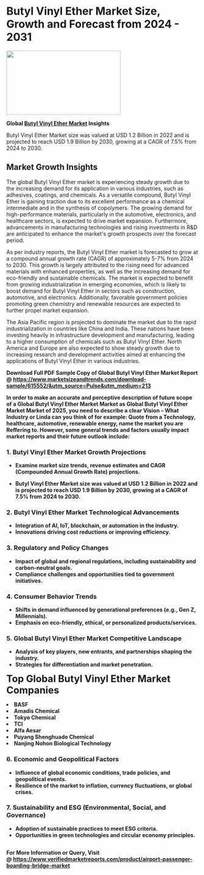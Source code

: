 <H1>Butyl Vinyl Ether Market Size, Growth and Forecast from 2024 - 2031</H1><img class="aligncenter size-medium wp-image-584254" src="https://thirdeyenews.in/wp-content/uploads/2024/09/Global-Market-Research-300x168.jpeg" alt="" width="300" height="168" /><p><strong>Global&nbsp;<a href="https://www.marketsizeandtrends.com/download-sample/615552/&amp;utm_source=Pulse&amp;utm_medium=213">Butyl Vinyl Ether Market</a> Insights</strong></p><p>Butyl Vinyl Ether Market size was valued at USD 1.2 Billion in 2022 and is projected to reach USD 1.9 Billion by 2030, growing at a CAGR of 7.5% from 2024 to 2030.</p><p><h2>Market Growth Insights</h2> <p>The global Butyl Vinyl Ether market is experiencing steady growth due to the increasing demand for its application in various industries, such as adhesives, coatings, and chemicals. As a versatile compound, Butyl Vinyl Ether is gaining traction due to its excellent performance as a chemical intermediate and in the synthesis of copolymers. The growing demand for high-performance materials, particularly in the automotive, electronics, and healthcare sectors, is expected to drive market expansion. Furthermore, advancements in manufacturing technologies and rising investments in R&D are anticipated to enhance the market's growth prospects over the forecast period.</p> <p><strong></strong></p> <p>As per industry reports, the Butyl Vinyl Ether market is forecasted to grow at a compound annual growth rate (CAGR) of approximately 5-7% from 2024 to 2030. This growth is largely attributed to the rising need for advanced materials with enhanced properties, as well as the increasing demand for eco-friendly and sustainable chemicals. The market is expected to benefit from growing industrialization in emerging economies, which is likely to boost demand for Butyl Vinyl Ether in sectors such as construction, automotive, and electronics. Additionally, favorable government policies promoting green chemistry and renewable resources are expected to further propel market expansion.</p> <p>The Asia Pacific region is projected to dominate the market due to the rapid industrialization in countries like China and India. These nations have been investing heavily in infrastructure development and manufacturing, leading to a higher consumption of chemicals such as Butyl Vinyl Ether. North America and Europe are also expected to show steady growth due to increasing research and development activities aimed at enhancing the applications of Butyl Vinyl Ether in various industries.</p> <p><strong></p><p><span class=""><strong>Download Full PDF Sample Copy of Global Butyl Vinyl Ether Market Report</strong> @ <a href="https://www.marketsizeandtrends.com/download-sample/615552/&amp;utm_source=Pulse&amp;utm_medium=213" target="_blank">https://www.marketsizeandtrends.com/download-sample/615552/&amp;utm_source=Pulse&amp;utm_medium=213</a></span></p><p>In order to make an accurate and perceptive description of future scope of a Global&nbsp;Butyl Vinyl Ether Market Market as Global&nbsp;Butyl Vinyl Ether Market Market of 2025, you need to describe a clear Vision &ndash; What Industry or Linda can you think of for example: Quote from a Technology, healthcare, automotive, renewable energy, name the market you are Reffering to. However, some general trends and factors usually impact market reports and their future outlook include:</p><h3>1.&nbsp;<strong>Butyl Vinyl Ether Market Growth Projections</strong></h3><ul><li>Examine market size trends, revenue estimates and CAGR (Compounded Annual Growth Rate) projections.</li><li><p>Butyl Vinyl Ether Market size was valued at USD 1.2 Billion in 2022 and is projected to reach USD 1.9 Billion by 2030, growing at a CAGR of 7.5% from 2024 to 2030.</p></li></ul><h3>2.&nbsp;<strong>Butyl Vinyl Ether Market Technological Advancements</strong></h3><ul><li>Integration of AI, IoT, blockchain, or automation in the industry.</li><li>Innovations driving cost reductions or improving efficiency.</li></ul><h3>3.&nbsp;<strong>Regulatory and Policy Changes</strong></h3><ul><li>Impact of global and regional regulations, including sustainability and carbon-neutral goals.</li><li>Compliance challenges and opportunities tied to government initiatives.</li></ul><h3>4.&nbsp;<strong>Consumer Behavior Trends</strong></h3><ul><li>Shifts in demand influenced by generational preferences (e.g., Gen Z, Millennials).</li><li>Emphasis on eco-friendly, ethical, or personalized products/services.</li></ul><h3>5.&nbsp;<strong>Global Butyl Vinyl Ether Market Competitive Landscape</strong></h3><ul><li>Analysis of key players, new entrants, and partnerships shaping the industry.</li><li>Strategies for differentiation and market penetration.</li></ul><p data-pm-slice="1 1 []"><span style="color: inherit; font-family: inherit; font-size: 25px;">Top Global Butyl Vinyl Ether Market Companies</span></p><div class="" data-test-id=""><p><li>BASF</li><li> Amadis Chemical</li><li> Tokyo Chemical</li><li> TCI</li><li> Alfa Aesar</li><li> Puyang Shenghuade Chemical</li><li> Nanjing Nohon Biological Technology</li></p></div><h3>6.&nbsp;<strong>Economic and Geopolitical Factors</strong></h3><ul><li>Influence of global economic conditions, trade policies, and geopolitical events.</li><li>Resilience of the market to inflation, currency fluctuations, or global crises.</li></ul><h3>7.&nbsp;<strong>Sustainability and ESG (Environmental, Social, and Governance)</strong></h3><ul><li>Adoption of sustainable practices to meet ESG criteria.</li><li>Opportunities in green technologies and circular economy principles.</li></ul><h2><strong style="font-size: 14px;">For More Information or Query, Visit @&nbsp;</strong><a style="background-color: #ffffff; font-size: 14px;" href="https://www.marketsizeandtrends.com/report/butyl-vinyl-ether-market/" target="_blank">https://www.verifiedmarketreports.com/product/airport-passenger-boarding-bridge-market</a></h2>
